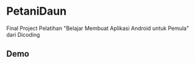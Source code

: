 # PetaniDaun
Final Project Pelatihan "Belajar Membuat Aplikasi Android untuk Pemula" dari Dicoding

## Demo

